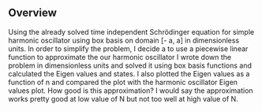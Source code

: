 ## Overview
Using the already solved time independent Schrödinger equation for simple harmonic oscillator using box basis on domain [- a, a] in dimensionless units. In order to simplify the problem, I decide a to use a piecewise linear function to approximate the our harmonic oscillator
I wrote down the problem in dimensionless units and solved it using box basis functions and calculated the Eigen values and states. I also plotted the Eigen values as a function of n and compared the plot with the harmonic oscillator Eigen values plot.
How good is this approximation? I would say the approximation works pretty good at low value of N but not too well at high value of N.
